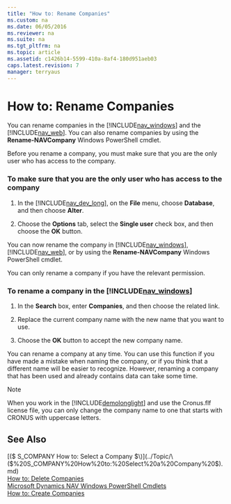 ```yaml
---
title: "How to: Rename Companies"
ms.custom: na
ms.date: 06/05/2016
ms.reviewer: na
ms.suite: na
ms.tgt_pltfrm: na
ms.topic: article
ms.assetid: c1426b14-5599-410a-8af4-180d951aeb03
caps.latest.revision: 7
manager: terryaus
---
```

# How to: Rename Companies
You can rename companies in the [!INCLUDE[nav_windows](includes/nav_windows_md.md)] and the [!INCLUDE[nav_web](includes/nav_web_md.md)]. You can also rename companies by using the **Rename\-NAVCompany** Windows PowerShell cmdlet.  
  
 Before you rename a company, you must make sure that you are the only user who has access to the company.  
  
### To make sure that you are the only user who has access to the company  
  
1.  In the [!INCLUDE[nav_dev_long](includes/nav_dev_long_md.md)], on the **File** menu, choose **Database**, and then choose **Alter**.  
  
2.  Choose the **Options** tab, select the **Single user** check box, and then choose the **OK** button.  
  
 You can now rename the company in [!INCLUDE[nav_windows](includes/nav_windows_md.md)], [!INCLUDE[nav_web](includes/nav_web_md.md)], or by using the **Rename\-NAVCompany** Windows PowerShell cmdlet.  
  
 You can only rename a company if you have the relevant permission.  
  
### To rename a company in the [!INCLUDE[nav_windows](includes/nav_windows_md.md)]  
  
1.  In the **Search** box, enter **Companies**, and then choose the related link.  
  
2.  Replace the current company name with the new name that you want to use.  
  
3.  Choose the **OK** button to accept the new company name.  
  
 You can rename a company at any time. You can use this function if you have made a mistake when naming the company, or if you think that a different name will be easier to recognize. However, renaming a company that has been used and already contains data can take some time.  
  
> [!NOTE]  
>  When you work in the [!INCLUDE[demolonglight](includes/demolonglight_md.md)] and use the Cronus.flf license file, you can only change the company name to one that starts with CRONUS with uppercase letters.  
  
## See Also  
 [\($ S\_COMPANY How to: Select a Company $\)](../Topic/\($%20S_COMPANY%20How%20to:%20Select%20a%20Company%20$\).md)   
 [How to: Delete Companies](../Topic/How%20to:%20Delete%20Companies.md)   
 [Microsoft Dynamics NAV Windows PowerShell Cmdlets](Microsoft-Dynamics-NAV-Windows-PowerShell-Cmdlets.md)   
 [How to: Create Companies](../Topic/How%20to:%20Create%20Companies.md)